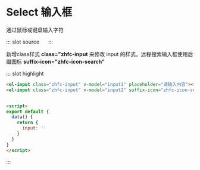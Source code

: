 # Select 输入框



通过鼠标或键盘输入字符

<demo-block>

::: slot source
<el-input class="zhfc-input demo-input_1" v-model="input1" placeholder="请输入内容"></el-input>
<el-input class="zhfc-input demo-input_1" v-model="input2" suffix-icon="zhfc-icon-search" placeholder="请输入内容"></el-input>
:::

新增class样式 **class="zhfc-input** 来修改 input 的样式。远程搜索输入框使用后缀图标 **suffix-icon="zhfc-icon-search"**

::: slot highlight

```html
<el-input class="zhfc-input" v-model="input1" placeholder="请输入内容"></el-input>
<el-input class="zhfc-input" v-model="input2" suffix-icon="zhfc-icon-search" placeholder="请输入内容"></el-input>


<script>
export default {
  data() {
    return {
      input: ''
    }
  }
}
</script>
```

<script>

export default {
  data() {
    return {
      input1: '',
      input2: '',
    }
  }
}
</script>

<style>
    .demo-input_1 {
        width: 224px;
        margin-right: 10px;
    }
</style>
:::



</demo-block>
